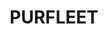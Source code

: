 ---
lastmod: '2025-04-06T06:05:20+00:00'
latitude: -31.899311
layout: suburb
longitude: 152.503209
postcode: '2430'
state: NSW
title: PURFLEET
url: /nsw/purfleet/
---